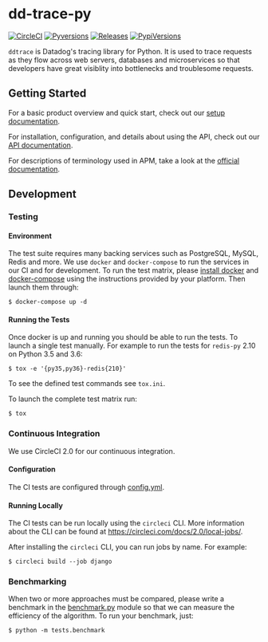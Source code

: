 # dd-trace-py

[![CircleCI](https://circleci.com/gh/DataDog/dd-trace-py/tree/master.svg?style=svg)](https://circleci.com/gh/DataDog/dd-trace-py/tree/master)
[![Pyversions](https://img.shields.io/pypi/pyversions/ddtrace.svg?style=flat)](https://pypi.org/project/ddtrace/)
[![Releases](https://img.shields.io/github/release/Datadog/dd-trace-py.svg)](https://github.com/DataDog/dd-trace-py/releases)
[![PypiVersions](https://img.shields.io/pypi/v/ddtrace.svg)](https://pypi.org/project/ddtrace/)

`ddtrace` is Datadog's tracing library for Python.  It is used to trace requests
as they flow across web servers, databases and microservices so that developers
have great visiblity into bottlenecks and troublesome requests.

## Getting Started

For a basic product overview and quick start, check out our [setup
documentation][setup docs].

For installation, configuration, and details about using the API, check out our
[API documentation][pypi docs].

For descriptions of terminology used in APM, take a look at the [official
documentation][visualization docs].

[setup docs]: https://docs.datadoghq.com/tracing/setup/python/
[pypi docs]: http://pypi.datadoghq.com/trace/docs/
[visualization docs]: https://docs.datadoghq.com/tracing/visualization/


## Development


### Testing


#### Environment

The test suite requires many backing services such as PostgreSQL, MySQL, Redis
and more. We use ``docker`` and ``docker-compose`` to run the services in our CI
and for development. To run the test matrix, please [install docker][docker] and
[docker-compose][docker-compose] using the instructions provided by your platform. Then
launch them through:

    $ docker-compose up -d


[docker]: https://www.docker.com/products/docker
[docker-compose]: https://www.docker.com/products/docker-compose


#### Running the Tests

Once docker is up and running you should be able to run the tests. To launch a
single test manually. For example to run the tests for `redis-py` 2.10 on Python
3.5 and 3.6:

    $ tox -e '{py35,py36}-redis{210}'

To see the defined test commands see `tox.ini`.

To launch the complete test matrix run:

    $ tox


### Continuous Integration

We use CircleCI 2.0 for our continuous integration.


#### Configuration

The CI tests are configured through [config.yml](.circleci/config.yml).


#### Running Locally

The CI tests can be run locally using the `circleci` CLI. More information about
the CLI can be found at https://circleci.com/docs/2.0/local-jobs/.

After installing the `circleci` CLI, you can run jobs by name. For example:

    $ circleci build --job django


### Benchmarking

When two or more approaches must be compared, please write a benchmark in the
[benchmark.py](tests/benchmark.py) module so that we can measure the efficiency
of the algorithm. To run your benchmark, just:

    $ python -m tests.benchmark

